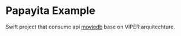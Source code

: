 # Papayita Example

Swift project that consume api [moviedb](https://www.themoviedb.org/?language=es) base on VIPER arquitechture. 

